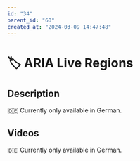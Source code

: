 ```yaml
---
id: "34"
parent_id: "60"
created_at: "2024-03-09 14:47:48"
---
```


# 🏷️ ARIA Live Regions

## Description

🇩🇪 Currently only available in German.

## Videos

🇩🇪 Currently only available in German.
